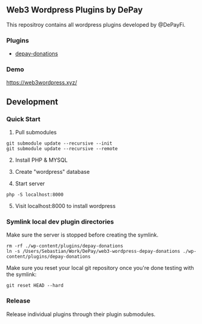 ## Web3 Wordpress Plugins by DePay

This repositroy contains all wordpress plugins developed by @DePayFi.

### Plugins

- [depay-donations](https://github.com/DePayFi/web3-wordpress-depay-donations)

### Demo

https://web3wordpress.xyz/


## Development

### Quick Start

1. Pull submodules

```
git submodule update --recursive --init
git submodule update --recursive --remote
```

2. Install PHP & MYSQL

3. Create "wordpress" database

4. Start server

```
php -S localhost:8000
```

5. Visit localhost:8000 to install wordpress

### Symlink local dev plugin directories

Make sure the server is stopped before creating the symlink.

```
rm -rf ./wp-content/plugins/depay-donations
ln -s /Users/Sebastian/Work/DePay/web3-wordpress-depay-donations ./wp-content/plugins/depay-donations
```

Make sure you reset your local git repository once you're done testing with the symlink:

```
git reset HEAD --hard
```

### Release

Release individual plugins through their plugin submodules.

